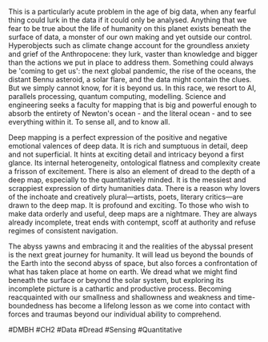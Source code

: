 This is a particularly acute problem in the age of big data, when any fearful thing could lurk in the data if it could only be analysed. Anything that we fear to be true about the life of humanity on this planet exists beneath the surface of data, a monster of our own making and yet outside our control. Hyperobjects such as climate change account for the groundless anxiety and grief of the Anthropocene: they lurk, vaster than knowledge and bigger than the actions we put in place to address them. Something could always be 'coming to get us': the next global pandemic, the rise of the oceans, the distant Bennu asteroid, a solar flare, and the data might contain the clues. But we simply cannot know, for it is beyond us. In this race, we resort to AI, parallels processing, quantum computing, modelling. Science and engineering seeks a faculty for mapping that is big and powerful enough to absorb the entirety of Newton's ocean - and the literal ocean - and to see everything within it. To sense all, and to know all. 

Deep mapping is a perfect expression of the positive and negative emotional valences of deep data. It is rich and sumptuous in detail, deep and not superficial. It hints at exciting detail and intricacy beyond a first glance. Its internal heterogeneity, ontological flatness and complexity create a frisson of excitement. There is also an element of dread to the depth of a deep map, especially to the quantitatively minded. It is the messiest and scrappiest expression of dirty humanities data. There is a reason why lovers of the inchoate and creatively plural—artists, poets, literary critics—are drawn to the deep map. It is profound and exciting. To those who wish to make data orderly and useful, deep maps are a nightmare. They are always already incomplete, treat ends with contempt, scoff at authority and refuse regimes of consistent navigation.

The abyss yawns and embracing it and the realities of the abyssal present is the next great journey for humanity. It will lead us beyond the bounds of the Earth into the second abyss of space, but also forces a confrontation of what has taken place at home on earth. We dread what we might find beneath the surface or beyond the solar system, but exploring its incomplete picture is a cathartic and productive process. Becoming reacquainted with our smallness and shallowness and weakness and time-boundedness has become a lifelong lesson as we come into contact with forces and traumas beyond our individual ability to comprehend.

#DMBH #CH2 #Data #Dread #Sensing #Quantitative
